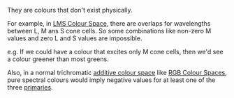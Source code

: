 They are colours that don't exist physically.

For example, in [LMS Colour Space](LMS%20Colour%20Space.md), there are overlaps for wavelengths between L, M ans S cone cells. So some combinations like non-zero M values and zero L and S values are impossible.

e.g. If we could have a colour that excites only M cone cells, then we'd see a colour greener than most greens.

Also, in a normal trichromatic [additive colour space](Additive%20Colour%20Models.md) like [RGB Colour Spaces](RGB%20Colour%20Spaces.md), pure spectral colours would imply negative values for at least one of the three [primaries](Primary%20Colours.md).